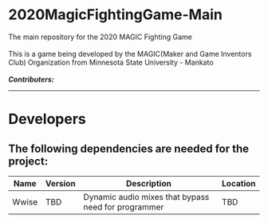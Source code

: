 # 2020MagicFightingGame-Main
The main repository for the 2020 MAGIC Fighting Game <br /><br />
This is a game being developed by the MAGIC(Maker and Game Inventors Club) Organization from Minnesota State University - Mankato 
<br /><br />
***Contributers:***


<hr />
<h1> Developers </h1>
<h2> The following dependencies are needed for the project: </h2>

| Name | Version | Description | Location |
| --- | --- | --- | --- |
| Wwise | TBD | Dynamic audio mixes that bypass need for programmer | TBD |